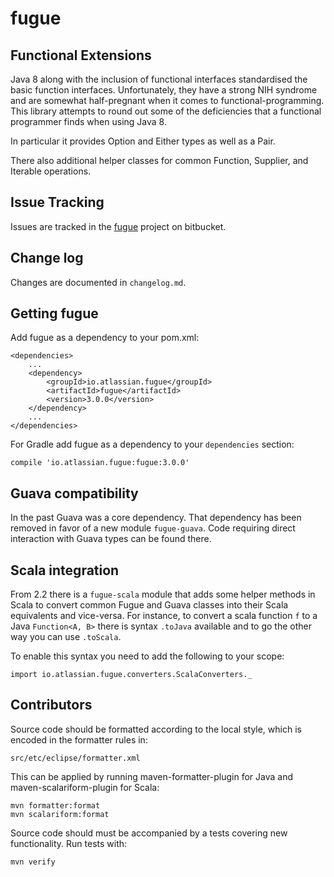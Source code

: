 # fugue

## Functional Extensions

Java 8 along with the inclusion of functional interfaces standardised the basic function
interfaces. Unfortunately, they have a strong NIH syndrome and are somewhat half-pregnant
when it comes to functional-programming. This library attempts to round out some
of the deficiencies that a functional programmer finds when using Java 8.

In particular it provides Option and Either types as well as a Pair.

There also additional helper classes for common Function, Supplier, and Iterable operations.

## Issue Tracking

Issues are tracked in the [fugue](https://bitbucket.org/atlassian/fugue/issues) project on bitbucket.

## Change log

Changes are documented in `changelog.md`. 

## Getting fugue

Add fugue as a dependency to your pom.xml:

    <dependencies>
        ...
        <dependency>
            <groupId>io.atlassian.fugue</groupId>
            <artifactId>fugue</artifactId>
            <version>3.0.0</version>
        </dependency>
        ...
    </dependencies>
    
For Gradle add fugue as a dependency to your `dependencies` section:

    compile 'io.atlassian.fugue:fugue:3.0.0'

## Guava compatibility

In the past Guava was a core dependency. That dependency has been removed in favor of a new module
`fugue-guava`. Code requiring direct interaction with Guava types can be found there.

## Scala integration

From 2.2 there is a `fugue-scala` module that adds some helper methods in Scala to convert common 
Fugue and Guava classes into their Scala equivalents and vice-versa. For instance, to convert a
scala function `f` to a Java `Function<A, B>` there is syntax `.toJava` available and to go the
other way you can use `.toScala`.

To enable this syntax you need to add the following to your scope:

    import io.atlassian.fugue.converters.ScalaConverters._

## Contributors

Source code should be formatted according to the local style, which is encoded in the formatter
rules in:

    src/etc/eclipse/formatter.xml

This can be applied by running maven-formatter-plugin for Java and maven-scalariform-plugin for
Scala:

    mvn formatter:format
    mvn scalariform:format

Source code should must be accompanied by a tests covering new functionality. Run tests with:

    mvn verify
